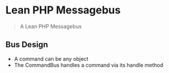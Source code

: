 # Lean PHP Messagebus #

> A Lean PHP Messagebus

## Bus Design

- A command can be any object
- The CommandBus handles a command via its handle method
